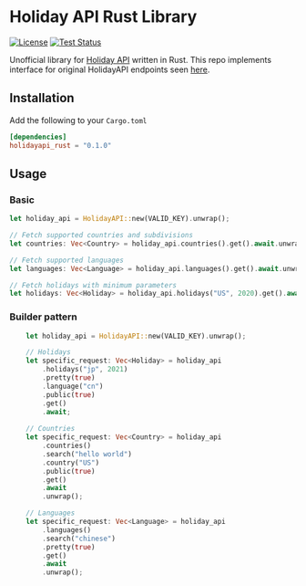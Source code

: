 # Holiday API Rust Library

[![License](https://img.shields.io/github/license/TechTheAwesome/holidayapi-rust?style=for-the-badge)](https://github.com/TechTheAwesome/holidayapi-rust/blob/main/LICENSE)
[![Test Status](https://img.shields.io/github/workflow/status/techtheawesome/holidayapi-rust/Rust?style=for-the-badge)](https://github.com/holidayapi/holidayapi-node/actions)

Unofficial library for [Holiday API](https://holidayapi.com) written in Rust. This repo implements interface for original HolidayAPI endpoints seen [here](https://holidayapi.com/docs).
## Installation
Add the following to your `Cargo.toml`

```toml
[dependencies]
holidayapi_rust = "0.1.0"
```
## Usage
### Basic
```rust
let holiday_api = HolidayAPI::new(VALID_KEY).unwrap();

// Fetch supported countries and subdivisions
let countries: Vec<Country> = holiday_api.countries().get().await.unwrap();

// Fetch supported languages
let languages: Vec<Language> = holiday_api.languages().get().await.unwrap();

// Fetch holidays with minimum parameters
let holidays: Vec<Holiday> = holiday_api.holidays("US", 2020).get().await.unwrap();

```
### Builder pattern
```rust
	let holiday_api = HolidayAPI::new(VALID_KEY).unwrap();

	// Holidays
	let specific_request: Vec<Holiday> = holiday_api
		.holidays("jp", 2021)
		.pretty(true)
		.language("cn")
		.public(true)
		.get()
		.await; 
	
	// Countries
	let specific_request: Vec<Country> = holiday_api
		.countries()
		.search("hello world")
		.country("US")
		.public(true)
		.get()
		.await
		.unwrap();

	// Languages
	let specific_request: Vec<Language> = holiday_api
		.languages()
		.search("chinese")
		.pretty(true)
		.get()
		.await
		.unwrap();
```